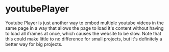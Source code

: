 # youtubePlayer
Youtube Player is just another way to embed multiple youtube videos in the same page in a way that allows the page to load it's content without having to load all iframes at once, which causes the website to be slow.
Note that this could make little to no difference for small projects, but it's definitely a better way for big projects.
